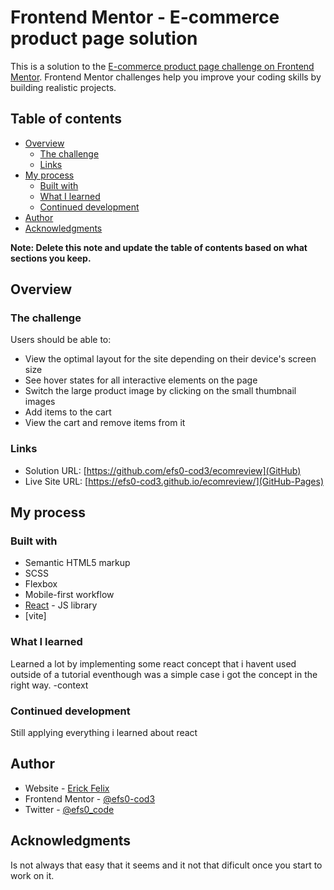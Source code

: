 # Frontend Mentor - E-commerce product page solution

This is a solution to the [E-commerce product page challenge on Frontend Mentor](https://www.frontendmentor.io/challenges/ecommerce-product-page-UPsZ9MJp6). Frontend Mentor challenges help you improve your coding skills by building realistic projects.

## Table of contents

- [Overview](#overview)
  - [The challenge](#the-challenge)
  - [Links](#links)
- [My process](#my-process)
  - [Built with](#built-with)
  - [What I learned](#what-i-learned)
  - [Continued development](#continued-development)
- [Author](#author)
- [Acknowledgments](#acknowledgments)

**Note: Delete this note and update the table of contents based on what sections you keep.**

## Overview

### The challenge

Users should be able to:

- View the optimal layout for the site depending on their device's screen size
- See hover states for all interactive elements on the page
- Switch the large product image by clicking on the small thumbnail images
- Add items to the cart
- View the cart and remove items from it
<!-- - Open a lightbox gallery by clicking on the large product image working on it-->

### Links

- Solution URL: [https://github.com/efs0-cod3/ecomreview](GitHub)
- Live Site URL: [https://efs0-cod3.github.io/ecomreview/](GitHub-Pages)

## My process

### Built with

- Semantic HTML5 markup
- SCSS
- Flexbox
- Mobile-first workflow
- [React](https://reactjs.org/) - JS library
- [vite]

### What I learned

Learned a lot by implementing some react concept that i havent used outside of a tutorial eventhough was a simple case i got the concept in the right way. -context

### Continued development

Still applying everything i learned about react

## Author

- Website - [Erick Felix](https://www.your-site.com)
- Frontend Mentor - [@efs0-cod3](https://www.frontendmentor.io/profile/efs0-cod3)
- Twitter - [@efs0_code](https://www.twitter.com/efs0_code)

## Acknowledgments

Is not always that easy that it seems and it not that dificult once you start to work on it.
